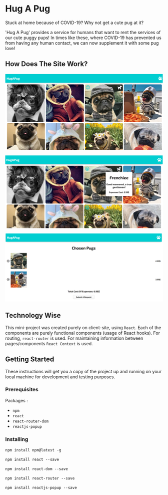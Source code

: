# Hug A Pug

Stuck at home because of COVID-19? Why not get a cute pug at it?

'Hug A Pug' provides a service for humans that want to rent the services of our cute puggy pups! In times like these, where COVID-19 has prevented us from having any human contact, we can now supplement it with some pug love!
## How Does The Site Work?

![Choose the pug you want to rent his services by clicking the left upper button (heart emoji)](examples/example1.png)

![Each of the pugs has a 'more info' popup with a short explanation and the cost of his/hers expenses ](examples/example2.png)

![Clicking on the paw icon on the header leads to the 'cart' page where the pugs you chose appear and the total expenses cost. You can now submit a request or edit the 'cart' to your wishing](examples/example3.png)
## Technology Wise

This mini-project was created purely on client-site, using `React`. 
Each of the components are purely functional components (usage of React hooks).
For routing, `react-router` is used. 
For maintaining information between pages/components `React Context` is used.



## Getting Started

These instructions will get you a copy of the project up and running on your local machine for development and testing purposes.
### Prerequisites
Packages :
* `npm`
* `react`
* `react-router-dom`
* `reactjs-popup`
### Installing
```
npm install npm@latest -g
```
``` 
npm install react --save
```
```
npm install react-dom --save
```
```
npm install react-router --save
```
```
npm install reactjs-popup --save
```
